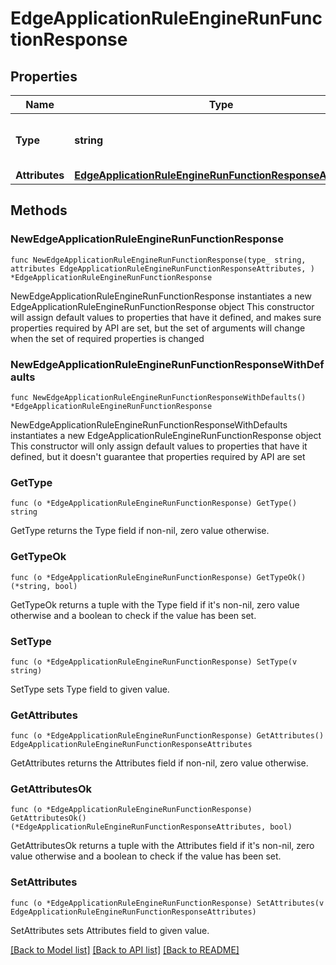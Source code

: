 # EdgeApplicationRuleEngineRunFunctionResponse

## Properties

Name | Type | Description | Notes
------------ | ------------- | ------------- | -------------
**Type** | **string** | * &#x60;run_function&#x60; - run_function | 
**Attributes** | [**EdgeApplicationRuleEngineRunFunctionResponseAttributes**](EdgeApplicationRuleEngineRunFunctionResponseAttributes.md) |  | 

## Methods

### NewEdgeApplicationRuleEngineRunFunctionResponse

`func NewEdgeApplicationRuleEngineRunFunctionResponse(type_ string, attributes EdgeApplicationRuleEngineRunFunctionResponseAttributes, ) *EdgeApplicationRuleEngineRunFunctionResponse`

NewEdgeApplicationRuleEngineRunFunctionResponse instantiates a new EdgeApplicationRuleEngineRunFunctionResponse object
This constructor will assign default values to properties that have it defined,
and makes sure properties required by API are set, but the set of arguments
will change when the set of required properties is changed

### NewEdgeApplicationRuleEngineRunFunctionResponseWithDefaults

`func NewEdgeApplicationRuleEngineRunFunctionResponseWithDefaults() *EdgeApplicationRuleEngineRunFunctionResponse`

NewEdgeApplicationRuleEngineRunFunctionResponseWithDefaults instantiates a new EdgeApplicationRuleEngineRunFunctionResponse object
This constructor will only assign default values to properties that have it defined,
but it doesn't guarantee that properties required by API are set

### GetType

`func (o *EdgeApplicationRuleEngineRunFunctionResponse) GetType() string`

GetType returns the Type field if non-nil, zero value otherwise.

### GetTypeOk

`func (o *EdgeApplicationRuleEngineRunFunctionResponse) GetTypeOk() (*string, bool)`

GetTypeOk returns a tuple with the Type field if it's non-nil, zero value otherwise
and a boolean to check if the value has been set.

### SetType

`func (o *EdgeApplicationRuleEngineRunFunctionResponse) SetType(v string)`

SetType sets Type field to given value.


### GetAttributes

`func (o *EdgeApplicationRuleEngineRunFunctionResponse) GetAttributes() EdgeApplicationRuleEngineRunFunctionResponseAttributes`

GetAttributes returns the Attributes field if non-nil, zero value otherwise.

### GetAttributesOk

`func (o *EdgeApplicationRuleEngineRunFunctionResponse) GetAttributesOk() (*EdgeApplicationRuleEngineRunFunctionResponseAttributes, bool)`

GetAttributesOk returns a tuple with the Attributes field if it's non-nil, zero value otherwise
and a boolean to check if the value has been set.

### SetAttributes

`func (o *EdgeApplicationRuleEngineRunFunctionResponse) SetAttributes(v EdgeApplicationRuleEngineRunFunctionResponseAttributes)`

SetAttributes sets Attributes field to given value.



[[Back to Model list]](../README.md#documentation-for-models) [[Back to API list]](../README.md#documentation-for-api-endpoints) [[Back to README]](../README.md)


